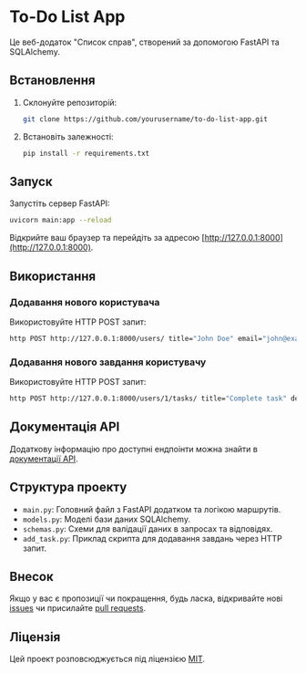 # To-Do List App

Це веб-додаток "Список справ", створений за допомогою FastAPI та SQLAlchemy.

## Встановлення

1. Склонуйте репозиторій:

    ```bash
    git clone https://github.com/yourusername/to-do-list-app.git
    ```

2. Встановіть залежності:

    ```bash
    pip install -r requirements.txt
    ```

## Запуск

Запустіть сервер FastAPI:

```bash
uvicorn main:app --reload
```

Відкрийте ваш браузер та перейдіть за адресою [http://127.0.0.1:8000](http://127.0.0.1:8000).

## Використання

### Додавання нового користувача

Використовуйте HTTP POST запит:

```bash
http POST http://127.0.0.1:8000/users/ title="John Doe" email="john@example.com"
```

### Додавання нового завдання користувачу

Використовуйте HTTP POST запит:

```bash
http POST http://127.0.0.1:8000/users/1/tasks/ title="Complete task" description="Finish the task" is_done=false
```

## Документація API

Додаткову інформацію про доступні ендпоінти можна знайти в [документації API](http://127.0.0.1:8000/docs).

## Структура проекту

- `main.py`: Головний файл з FastAPI додатком та логікою маршрутів.
- `models.py`: Моделі бази даних SQLAlchemy.
- `schemas.py`: Схеми для валідації даних в запросах та відповідях.
- `add_task.py`: Приклад скрипта для додавання завдань через HTTP запит.

## Внесок

Якщо у вас є пропозиції чи покращення, будь ласка, відкривайте нові [issues](https://github.com/AlbinaKhominiatych/to-do-list-app/issues) чи присилайте [pull requests](https://github.com/AlbinaKhominiatych/to-do-list-app/pulls).

## Ліцензія

Цей проект розповсюджується під ліцензією [MIT](LICENSE).
